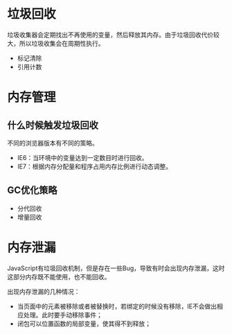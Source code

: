 # 垃圾回收
垃圾收集器会定期找出不再使用的变量，然后释放其内存。由于垃圾回收代价较大，所以垃圾收集会在周期性执行。
- 标记清除
- 引用计数
# 内存管理
## 什么时候触发垃圾回收
不同的浏览器版本有不同的策略。
- IE6：当环境中的变量达到一定数目时进行回收。
- IE7：根据内存分配量和程序占用内存比例进行动态调整。

## GC优化策略
- 分代回收
- 增量回收

# 内存泄漏
JavaScript有垃圾回收机制，但是存在一些Bug，导致有时会出现内存泄漏，这时这部分内存既不能使用，也不能回收。

出现内存泄漏的几种情况：

- 当页面中的元素被移除或者被替换时，若绑定的时候没有移除，IE不会做出相应处理。此时要手动移除事件；
- 闭包可以位置函数的局部变量，使其得不到释放；